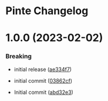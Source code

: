 # Pinte Changelog

# 1.0.0 (2023-02-02)


### Breaking

* initial release ([ae334f7](https://github.com/jetstreamlabs/pinte/commit/ae334f7151a09d82e546ced2e56d016f23bc2a42))


* initial commit ([03862cf](https://github.com/jetstreamlabs/pinte/commit/03862cf798751c00686bf35642d51c456fb84d5a))
* Initial commit ([abd32e3](https://github.com/jetstreamlabs/pinte/commit/abd32e3407b229db97af8fedf88ca8a967746c22))
